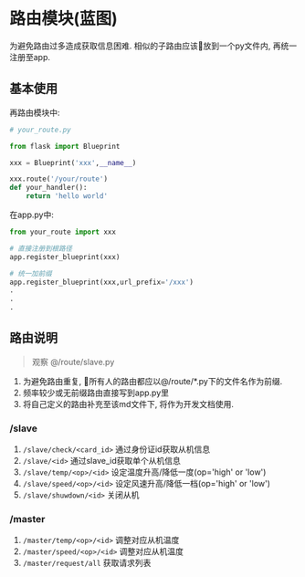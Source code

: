 # 路由模块(蓝图)

为避免路由过多造成获取信息困难. 相似的子路由应该放到一个py文件内, 再统一注册至app.

## 基本使用

再路由模块中:

```python
# your_route.py

from flask import Blueprint

xxx = Blueprint('xxx',__name__)

xxx.route('/your/route')
def your_handler():
    return 'hello world'

```

在app.py中:

```python
from your_route import xxx

# 直接注册到根路径
app.register_blueprint(xxx)

# 统一加前缀
app.register_blueprint(xxx,url_prefix='/xxx')
.
.
.
```



## 路由说明

> 观察 @/route/slave.py

1. 为避免路由重复, 所有人的路由都应以@/route/*.py下的文件名作为前缀.
2. 频率较少或无前缀路由直接写到app.py里
3. 将自己定义的路由补充至该md文件下, 将作为开发文档使用.

### /slave

1. `/slave/check/<card_id>` 通过身份证id获取从机信息
2. `/slave/<id>` 通过slave_id获取单个从机信息
3. `/slave/temp/<op>/<id>` 设定温度升高/降低一度(op='high' or 'low')
4. `/slave/speed/<op>/<id>` 设定风速升高/降低一档(op='high' or 'low')
5. `/slave/shuwdown/<id>` 关闭从机

### /master

1. `/master/temp/<op>/<id>` 调整对应从机温度
2. `/master/speed/<op>/<id>` 调整对应从机温度
3. `/master/request/all` 获取请求列表